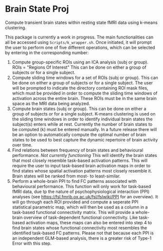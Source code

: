 # Brain State Proj

Compute transient brain states within resting state fMRI data using k-means clustering.

This package is currently a work in progress. The main functionalities can all be accessed using `Scripts/k_wrapper.sh`. Once initiated, it will prompt the user to perform one of five different operations, which can be selected by entering in the corresponding number:
1. Compute group-specific ROIs using an ICA analysis (subj or group).
  ROIs = "Regions Of Interest"
  This can be done on either a group of subjects or for a single subject. 
2. Compute sliding time windows for a set of ROIs (subj or group).
  This can be done on either a group of subjects or for a single subject. 
  The user will be prompted to indicate the directory containing ROI mask files, which must be provided in order to compute the sliding time windows of activation across the entire brain. These ROIs must be in the same brain space as the MRI data being analyzed.
3. Compute brain states (subj or group).
  This can be done on either a group of subjects or for a single subject. 
  K-means clustering is used on the sliding time windows in order to identify individual brain states the subject(s) enters while at rest. Currently the number of brain states to be computed (k) must be entered manually. In a future release there will be an option to automatically compute the optimal number of brain states to be used to best capture the dynamic repertoire of brain activity over time.
4. Find relations between frequency of brain states and behavioural performance.
  *Not currently functioning*
  This will identify the brain states that most closely resemble task-based activation patterns. This will require the user to input task-based brain activation maps in order to find states whose spatial activation patterns most closely resemble it. Brain states will be ranked from most- to least-similar.
5. Perform a whole-brain PPI to find FC patterns associated with behavioural performance.
  This function will only work for task-based fMRI data, due tp the nature of psychophysiological interaction (PPI) analyses (see https://fsl.fmrib.ox.ac.uk/fsl/fslwiki/PPI for an overview). It will go through each ROI provided and compute a seperate PPI statistical parametric map, which will then be used as a column in a task-based functional connectivity matrix. This will provide a whole-brain overview of task-dependent functional connectivity. Like task-based activation maps, these maps can also be entered into step 4 to find brain states whose functional connectivity most resembles the identified task-based FC patterns. Please not that because each PPI is an independent GLM-based analysis, there is a greater risk of Type-1 Error with this step.
